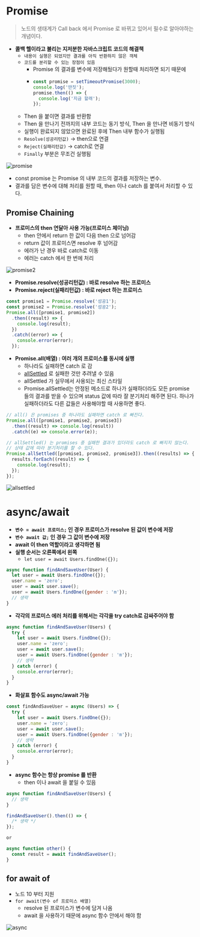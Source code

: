 # Promise

> 노드의 생태계가 Call back 에서 Promise 로 바뀌고 있어서 필수로 알아야하는 개념이다.

- __콜백 헬이라고 불리는 지저분한 자바스크립트 코드의 해결책__
  - `내용이 실행은 되었지만 결과를 아직 반환하지 않은 객체`
  - `코드를 분리할 수 있는 장점이 있음`
    - Promise 의 결과를 변수에 저장해뒀다가 원할때 처리하면 되기 때문에
    - ```javascript
      const promise = setTimeoutPromise(3000);
      console.log('딴짓');
      promise.then(() => {
        console.log('지금 할래');
      });
      ```
  - Then 을 붙이면 결과를 반환함
  - Then 을 만나기 전까지의 내부 코드는 동기 방식, Then 을 만나면 비동기 방식
  - 실행이 완료되지 않았으면 완료된 후에 Then 내부 함수가 실행됨
  - `Resolve(성공리턴값)` -> then으로 연결
  - `Reject(실패리턴값)` -> catch로 연결
  - `Finally` 부분은 무조건 실행됨

![promise](https://user-images.githubusercontent.com/47518272/155984928-4b198ce8-9eef-445c-992c-144eaa8d34b8.png)

- const promise 는 Promise 의 내부 코드의 결과를 저장하는 변수.
- 결과를 담은 변수에 대해 처리를 원할 때, then 이나 catch 를 붙여서 처리할 수 있다.

## Promise Chaining

- __프로미스의 then 연달아 사용 가능(프로미스 체이닝)__
  - then 안에서 return 한 값이 다음 then 으로 넘어감
  - return 값이 프로미스면 resolve 후 넘어감
  - 에러가 난 경우 바로 catch로 이동
  - 에러는 catch 에서 한 번에 처리

![promise2](https://user-images.githubusercontent.com/47518272/155985130-859eb83e-11c5-4222-bb97-7d79176321f5.png)

- __Promise.resolve(성공리턴값) : 바로 resolve 하는 프로미스__
- __Promise.reject(실패리턴값) : 바로 reject 하는 프로미스__

```javascript
const promise1 = Promise.resolve('성공1');
const promise2 = Promise.resolve('성공2');
Promise.all([promise1, promise2])
  .then((result) => {
    console.log(result);
  })
  .catch((error) => {
    console.error(error);
  });
```

- __Promise.all(배열) : 여러 개의 프로미스를 동시에 실행__
  - 하나라도 실패하면 catch 로 감
  - [allSettled](https://developer.mozilla.org/ko/docs/Web/JavaScript/Reference/Global_Objects/Promise/allSettled) 로 실패한 것만 추려낼 수 있음
  - allSettled 가 실무에서 사용되는 최신 스타일
  - Promise.allSettled는 안정된 메소드로 하나가 실패하더라도 모든 promise 들의 결과를 받을 수 있으며 status 값에 따라 잘 분기처리 해주면 된다. 하나가 실패하더라도 다른 값들은 사용해야할 때 사용하면 좋다.

```javascript
// all() 은 promises 중 하나라도 실패하면 catch 로 빠진다.
Promise.all([promise1, promise2, promise3])
  .then((result) => console.log(result))
  .catch((e) => console.error(e));
```
```javascript
// allSettled() 는 promises 중 실패한 결과가 있더라도 catch 로 빠지지 않는다.
// 상태 값에 따라 분기처리를 할 수 있다.
Promise.allSettled([promise1, promise2, promise3]).then((results) => {
  results.forEach((result) => {
    console.log(result);
  });
});
```

![allsettled](https://user-images.githubusercontent.com/47518272/155989199-31f67ba8-e1ac-4973-94cc-c89571dbe48f.png)

# async/await

- __`변수 = await 프로미스;` 인 경우 프로미스가 resolve 된 값이 변수에 저장__
- __`변수 await 값;` 인 경우 그 값이 변수에 저장__
- __await 이 then 역할이라고 생각하면 됨__
- __실행 순서는 오른쪽에서 왼쪽__
  - `let user = await Users.findOne({});`

```javascript
async function findAndSaveUser(User) {
  let user = await Users.findOne({});
  user.name = 'zero';
  user = await user.save();
  user = await Users.findOne({gender : 'm'});
  // 생략
}
```

- __각각의 프로미스 에러 처리를 위해서는 각각을 try catch로 감싸주어야 함__

```javascript
async function findAndSaveUser(Users) {
  try {
    let user = await Users.findOne({});
    user.name = 'zero';
    user = await user.save();
    user = await Users.findOne({gender : 'm'});
    // 생략
  } catch (error) {
    console.error(error);
  }
}
```

- __화살표 함수도 async/await 가능__

```javascript
const findAndSaveUser = async (Users) => {
  try {
    let user = await Users.findOne({});
    user.name = 'zero';
    user = await user.save();
    user = await Users.findOne({gender : 'm'});
    // 생략
  } catch (error) {
    console.error(error);
  }
}
```

- __async 함수는 항상 promise 를 반환__
  - then 이나 await 을 붙일 수 있음

```javascript
async function findAndSaveUser(Users) {
  // 생략
}
```

```javascript
findAndSaveUser().then(() => {
  /* 생략 */
});

or

async function other() {
  const result = await findAndSaveUser();
}
```

## for await of

- 노드 10 부터 지원
- `for await(변수 of 프로미스 배열)`
  - resolve 된 프로미스가 변수에 담겨 나옴
  - await 을 사용하기 때문에 async 함수 안에서 해야 함
  
![async](https://user-images.githubusercontent.com/47518272/155986537-b9cfb692-2ec9-4f9d-9f2b-7fe9e512f1f4.png)




